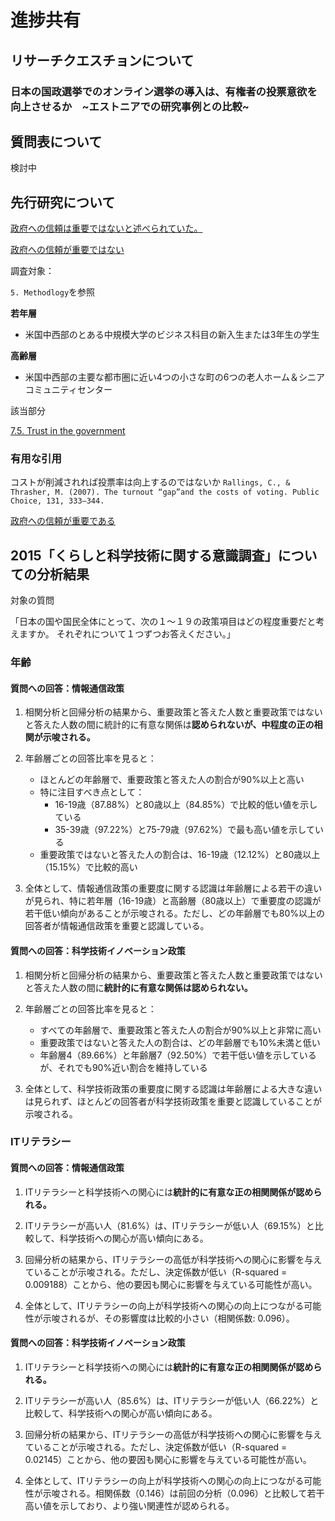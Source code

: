 # 進捗共有

## リサーチクエスチョンについて

### 日本の国政選挙でのオンライン選挙の導入は、有権者の投票意欲を向上させるか　~エストニアでの研究事例との比較~

## 質問表について

検討中

## 先行研究について

[政府への信頼は重要ではないと述べられていた。](../先行研究/Trust_in_Government_or_in_Technology?_What_Really_Drives_Internet_Voting.pdf)

[政府への信頼が重要ではない](../先行研究/e-Voting%20intent-%20A%20comparison%20of%20young%20and%20elderly%20voters.pdf)

調査対象：

`5. Methodlogy`を参照

**若年層**

- 米国中西部のとある中規模大学のビジネス科目の新入生または3年生の学生

**高齢層**

- 米国中西部の主要な都市圏に近い4つの小さな町の6つの老人ホーム＆シニアコミュニティセンター

該当部分

[7.5. Trust in the government](../先行研究/e-Voting%20intent-%20A%20comparison%20of%20young%20and%20elderly%20voters.pdf)

### 有用な引用

コストが削減されれば投票率は向上するのではないか
`Rallings, C., & Thrasher, M. (2007). The turnout “gap”and the costs of voting. Public
Choice, 131, 333–344.`


[政府への信頼が重要である]()


## 2015「くらしと科学技術に関する意識調査」についての分析結果

対象の質問

「日本の国や国民全体にとって、次の１～１９の政策項目はどの程度重要だと考えますか。
それぞれについて１つずつお答えください。」

### 年齢

#### 質問への回答：情報通信政策

1. 相関分析と回帰分析の結果から、重要政策と答えた人数と重要政策ではないと答えた人数の間に統計的に有意な関係は**認められないが、中程度の正の相関が示唆される。**

2. 年齢層ごとの回答比率を見ると：
   - ほとんどの年齢層で、重要政策と答えた人の割合が90%以上と高い
   - 特に注目すべき点として：
     - 16-19歳（87.88%）と80歳以上（84.85%）で比較的低い値を示している
     - 35-39歳（97.22%）と75-79歳（97.62%）で最も高い値を示している
   - 重要政策ではないと答えた人の割合は、16-19歳（12.12%）と80歳以上（15.15%）で比較的高い

3. 全体として、情報通信政策の重要度に関する認識は年齢層による若干の違いが見られ、特に若年層（16-19歳）と高齢層（80歳以上）で重要度の認識が若干低い傾向があることが示唆される。ただし、どの年齢層でも80%以上の回答者が情報通信政策を重要と認識している。

#### 質問への回答：科学技術イノベーション政策

1. 相関分析と回帰分析の結果から、重要政策と答えた人数と重要政策ではないと答えた人数の間に**統計的に有意な関係は認められない。**

2. 年齢層ごとの回答比率を見ると：
   - すべての年齢層で、重要政策と答えた人の割合が90%以上と非常に高い
   - 重要政策ではないと答えた人の割合は、どの年齢層でも10%未満と低い
   - 年齢層4（89.66%）と年齢層7（92.50%）で若干低い値を示しているが、それでも90%近い割合を維持している

3. 全体として、科学技術政策の重要度に関する認識は年齢層による大きな違いは見られず、ほとんどの回答者が科学技術政策を重要と認識していることが示唆される。

### ITリテラシー

#### 質問への回答：情報通信政策

1. ITリテラシーと科学技術への関心には**統計的に有意な正の相関関係が認められる。**

2. ITリテラシーが高い人（81.6%）は、ITリテラシーが低い人（69.15%）と比較して、科学技術への関心が高い傾向にある。

3. 回帰分析の結果から、ITリテラシーの高低が科学技術への関心に影響を与えていることが示唆される。ただし、決定係数が低い（R-squared = 0.009188）ことから、他の要因も関心に影響を与えている可能性が高い。

4. 全体として、ITリテラシーの向上が科学技術への関心の向上につながる可能性が示唆されるが、その影響度は比較的小さい（相関係数: 0.096）。

#### 質問への回答：科学技術イノベーション政策

1. ITリテラシーと科学技術への関心には**統計的に有意な正の相関関係が認められる。**

2. ITリテラシーが高い人（85.6%）は、ITリテラシーが低い人（66.22%）と比較して、科学技術への関心が高い傾向にある。

3. 回帰分析の結果から、ITリテラシーの高低が科学技術への関心に影響を与えていることが示唆される。ただし、決定係数が低い（R-squared = 0.02145）ことから、他の要因も関心に影響を与えている可能性が高い。

4. 全体として、ITリテラシーの向上が科学技術への関心の向上につながる可能性が示唆される。相関係数（0.146）は前回の分析（0.096）と比較して若干高い値を示しており、より強い関連性が認められる。


